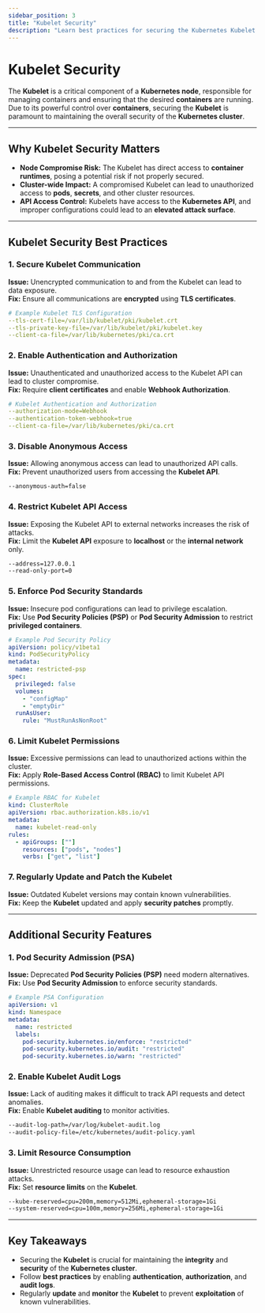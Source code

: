 ```yaml
---
sidebar_position: 3
title: "Kubelet Security"
description: "Learn best practices for securing the Kubernetes Kubelet to maintain cluster integrity and prevent security risks."
---
```


# Kubelet Security

The **Kubelet** is a critical component of a **Kubernetes node**, responsible for managing containers and ensuring that the desired **containers** are running. Due to its powerful control over **containers**, securing the **Kubelet** is paramount to maintaining the overall security of the **Kubernetes cluster**.

---

## Why Kubelet Security Matters

- **Node Compromise Risk:** The Kubelet has direct access to **container runtimes**, posing a potential risk if not properly secured.
- **Cluster-wide Impact:** A compromised Kubelet can lead to unauthorized access to **pods**, **secrets**, and other cluster resources.
- **API Access Control:** Kubelets have access to the **Kubernetes API**, and improper configurations could lead to an **elevated attack surface**.

---

## Kubelet Security Best Practices

### 1. Secure Kubelet Communication

**Issue:** Unencrypted communication to and from the Kubelet can lead to data exposure.<br/>
**Fix:** Ensure all communications are **encrypted** using **TLS certificates**.

```yaml
# Example Kubelet TLS Configuration
--tls-cert-file=/var/lib/kubelet/pki/kubelet.crt
--tls-private-key-file=/var/lib/kubelet/pki/kubelet.key
--client-ca-file=/var/lib/kubernetes/pki/ca.crt
```

### 2. Enable Authentication and Authorization

**Issue:** Unauthenticated and unauthorized access to the Kubelet API can lead to cluster compromise.<br/>
**Fix:** Require **client certificates** and enable **Webhook Authorization**.

```yaml
# Kubelet Authentication and Authorization
--authorization-mode=Webhook
--authentication-token-webhook=true
--client-ca-file=/var/lib/kubernetes/pki/ca.crt
```

### 3. Disable Anonymous Access

**Issue:** Allowing anonymous access can lead to unauthorized API calls.<br/>
**Fix:** Prevent unauthorized users from accessing the **Kubelet API**.

```bash
--anonymous-auth=false
```

### 4. Restrict Kubelet API Access

**Issue:** Exposing the Kubelet API to external networks increases the risk of attacks.<br/>
**Fix:** Limit the **Kubelet API** exposure to **localhost** or the **internal network** only.

```bash
--address=127.0.0.1
--read-only-port=0
```

### 5. Enforce Pod Security Standards

**Issue:** Insecure pod configurations can lead to privilege escalation.<br/>
**Fix:** Use **Pod Security Policies (PSP)** or **Pod Security Admission** to restrict **privileged containers**.

```yaml
# Example Pod Security Policy
apiVersion: policy/v1beta1
kind: PodSecurityPolicy
metadata:
  name: restricted-psp
spec:
  privileged: false
  volumes:
    - "configMap"
    - "emptyDir"
  runAsUser:
    rule: "MustRunAsNonRoot"
```

### 6. Limit Kubelet Permissions

**Issue:** Excessive permissions can lead to unauthorized actions within the cluster.<br/>
**Fix:** Apply **Role-Based Access Control (RBAC)** to limit Kubelet API permissions.

```yaml
# Example RBAC for Kubelet
kind: ClusterRole
apiVersion: rbac.authorization.k8s.io/v1
metadata:
  name: kubelet-read-only
rules:
  - apiGroups: [""]
    resources: ["pods", "nodes"]
    verbs: ["get", "list"]
```

### 7. Regularly Update and Patch the Kubelet

**Issue:** Outdated Kubelet versions may contain known vulnerabilities.<br/>
**Fix:** Keep the **Kubelet** updated and apply **security patches** promptly.

---

## Additional Security Features

### 1. Pod Security Admission (PSA)

**Issue:** Deprecated **Pod Security Policies (PSP)** need modern alternatives.<br/>
**Fix:** Use **Pod Security Admission** to enforce security standards.

```yaml
# Example PSA Configuration
apiVersion: v1
kind: Namespace
metadata:
  name: restricted
  labels:
    pod-security.kubernetes.io/enforce: "restricted"
    pod-security.kubernetes.io/audit: "restricted"
    pod-security.kubernetes.io/warn: "restricted"
```

### 2. Enable Kubelet Audit Logs

**Issue:** Lack of auditing makes it difficult to track API requests and detect anomalies.<br/>
**Fix:** Enable **Kubelet auditing** to monitor activities.

```bash
--audit-log-path=/var/log/kubelet-audit.log
--audit-policy-file=/etc/kubernetes/audit-policy.yaml
```

### 3. Limit Resource Consumption

**Issue:** Unrestricted resource usage can lead to resource exhaustion attacks.<br/>
**Fix:** Set **resource limits** on the **Kubelet**.

```bash
--kube-reserved=cpu=200m,memory=512Mi,ephemeral-storage=1Gi
--system-reserved=cpu=100m,memory=256Mi,ephemeral-storage=1Gi
```

---

## Key Takeaways

- Securing the **Kubelet** is crucial for maintaining the **integrity** and **security** of the **Kubernetes cluster**.
- Follow **best practices** by enabling **authentication**, **authorization**, and **audit logs**.
- Regularly **update** and **monitor** the **Kubelet** to prevent **exploitation** of known vulnerabilities.
